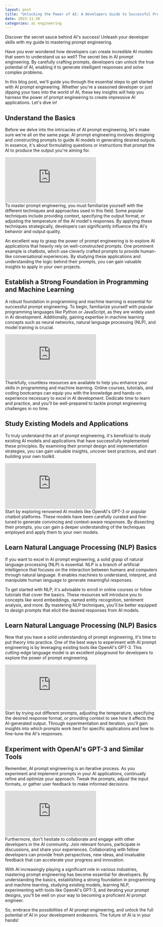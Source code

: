 ```yaml
---
layout: post
title: "Unlocking the Power of AI: A Developers Guide to Successful Prompt Engineering"
date: 2023-11-30
categories: ai engineering
---
```


Discover the secret sauce behind AI's success! Unleash your developer skills with my guide to mastering prompt engineering.

Have you ever wondered how developers can create incredible AI models that seem to understand us so well? The secret lies in AI prompt engineering. By carefully crafting prompts, developers can unlock the true potential of AI, enabling it to generate intelligent responses and solve complex problems.

In this blog post, we'll guide you through the essential steps to get started with AI prompt engineering. Whether you're a seasoned developer or just dipping your toes into the world of AI, these key insights will help you harness the power of prompt engineering to create impressive AI applications. Let's dive in!

## Understand the Basics

Before we delve into the intricacies of AI prompt engineering, let's make sure we're all on the same page. AI prompt engineering involves designing and constructing prompts to guide AI models in generating desired outputs. In essence, it's about formulating questions or instructions that prompt the AI to produce the output you're aiming for.

<div class="youtube"><iframe class="youtube-embed" src="https://www.youtube.com/embed/sWpRGbB9xR0" frameborder="0" allow="accelerometer; autoplay; encrypted-media; gyroscope; picture-in-picture" allowfullscreen="allowfullscreen"></iframe></div>
To master prompt engineering, you must familiarize yourself with the different techniques and approaches used in this field. Some popular techniques include providing context, specifying the output format, or adjusting the temperature of the AI model's responses. By applying these techniques strategically, developers can significantly influence the AI's behavior and output quality.

An excellent way to grasp the power of prompt engineering is to explore AI applications that heavily rely on well-constructed prompts. One prominent example is chatbots, which use cleverly crafted prompts to provide human-like conversational experiences. By studying these applications and understanding the logic behind their prompts, you can gain valuable insights to apply in your own projects.

## Establish a Strong Foundation in Programming and Machine Learning

A robust foundation in programming and machine learning is essential for successful prompt engineering. To begin, familiarize yourself with popular programming languages like Python or JavaScript, as they are widely used in AI development. Additionally, gaining expertise in machine learning concepts such as neural networks, natural language processing (NLP), and model training is crucial.

<div class="youtube"><iframe class="youtube-embed" src="https://www.youtube.com/embed/Av5-dTqy-Jg" frameborder="0" allow="accelerometer; autoplay; encrypted-media; gyroscope; picture-in-picture" allowfullscreen="allowfullscreen"></iframe></div>
Thankfully, countless resources are available to help you enhance your skills in programming and machine learning. Online courses, tutorials, and coding bootcamps can equip you with the knowledge and hands-on experience necessary to excel in AI development. Dedicate time to learn and practice, and you'll be well-prepared to tackle prompt engineering challenges in no time.

## Study Existing Models and Applications

To truly understand the art of prompt engineering, it's beneficial to study existing AI models and applications that have successfully implemented these principles. By examining their prompt design and implementation strategies, you can gain valuable insights, uncover best practices, and start building your own toolkit.

<div class="youtube"><iframe class="youtube-embed" src="https://www.youtube.com/embed/RabFj9gBve4" frameborder="0" allow="accelerometer; autoplay; encrypted-media; gyroscope; picture-in-picture" allowfullscreen="allowfullscreen"></iframe></div>
Start by exploring renowned AI models like OpenAI's GPT-3 or popular chatbot platforms. These models have been carefully curated and fine-tuned to generate convincing and context-aware responses. By dissecting their prompts, you can gain a deeper understanding of the techniques employed and apply them to your own models.

## Learn Natural Language Processing (NLP) Basics

If you want to excel in AI prompt engineering, a solid grasp of natural language processing (NLP) is essential. NLP is a branch of artificial intelligence that focuses on the interaction between humans and computers through natural language. It enables machines to understand, interpret, and manipulate human language to generate meaningful responses.

To get started with NLP, it's advisable to enroll in online courses or follow tutorials that cover the basics. These resources will introduce you to concepts like word embeddings, named entity recognition, sentiment analysis, and more. By mastering NLP techniques, you'll be better equipped to design prompts that elicit the desired responses from AI models.

## Learn Natural Language Processing (NLP) Basics

Now that you have a solid understanding of prompt engineering, it's time to put theory into practice. One of the best ways to experiment with AI prompt engineering is by leveraging existing tools like OpenAI's GPT-3. This cutting-edge language model is an excellent playground for developers to explore the power of prompt engineering.

<div class="youtube"><iframe class="youtube-embed" src="https://www.youtube.com/embed/OV-AqEOgNyg" frameborder="0" allow="accelerometer; autoplay; encrypted-media; gyroscope; picture-in-picture" allowfullscreen="allowfullscreen"></iframe></div>
Start by trying out different prompts, adjusting the temperature, specifying the desired response format, or providing context to see how it affects the AI-generated output. Through experimentation and iteration, you'll gain insights into which prompts work best for specific applications and how to fine-tune the AI's responses.

## Experiment with OpenAI's GPT-3 and Similar Tools

Remember, AI prompt engineering is an iterative process. As you experiment and implement prompts in your AI applications, continually refine and optimize your approach. Tweak the prompts, adjust the input formats, or gather user feedback to make informed decisions.

<div class="youtube"><iframe class="youtube-embed" src="https://www.youtube.com/embed/gOGxvElB2OU" frameborder="0" allow="accelerometer; autoplay; encrypted-media; gyroscope; picture-in-picture" allowfullscreen="allowfullscreen"></iframe></div>
Furthermore, don't hesitate to collaborate and engage with other developers in the AI community. Join relevant forums, participate in discussions, and share your experiences. Collaborating with fellow developers can provide fresh perspectives, new ideas, and invaluable feedback that can accelerate your progress and innovation.

With AI increasingly playing a significant role in various industries, mastering prompt engineering has become essential for developers. By understanding the basics, establishing a strong foundation in programming and machine learning, studying existing models, learning NLP, experimenting with tools like OpenAI's GPT-3, and iterating your prompt designs, you'll be well on your way to becoming a proficient AI prompt engineer.

So, embrace the possibilities of AI prompt engineering, and unlock the full potential of AI in your development endeavors. The future of AI is in your hands!
